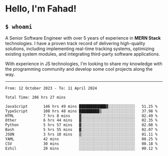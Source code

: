 <h1>Hello, I'm Fahad!</h1>

<h2><code>$ whoami</code></h2>

A Senior Software Engineer with over 5 years of experience in **MERN Stack** technologies. I have a proven track record of delivering high-quality solutions, including implementing real-time tracking systems, optimizing existing system modules, and integrating third-party software applications.

With experience in JS technologies, I'm looking to share my knowledge with the programming community and develop some cool projects along the way.

---

<!--START_SECTION:waka-->

```txt
From: 12 October 2023 - To: 11 April 2024

Total Time: 286 hrs 27 mins

JavaScript       146 hrs 49 mins ████████████▓░░░░░░░░░░░░   51.25 %
TypeScript       108 hrs 48 mins █████████▒░░░░░░░░░░░░░░░   37.98 %
HTML             7 hrs 8 mins    ▓░░░░░░░░░░░░░░░░░░░░░░░░   02.49 %
Other            6 hrs 44 mins   ▓░░░░░░░░░░░░░░░░░░░░░░░░   02.35 %
Python           5 hrs 57 mins   ▓░░░░░░░░░░░░░░░░░░░░░░░░   02.08 %
Bash             5 hrs 55 mins   ▓░░░░░░░░░░░░░░░░░░░░░░░░   02.07 %
JSON             3 hrs 10 mins   ▒░░░░░░░░░░░░░░░░░░░░░░░░   01.11 %
YAML             42 mins         ░░░░░░░░░░░░░░░░░░░░░░░░░   00.25 %
CSV              30 mins         ░░░░░░░░░░░░░░░░░░░░░░░░░   00.18 %
Ezhil            20 mins         ░░░░░░░░░░░░░░░░░░░░░░░░░   00.12 %
```

<!--END_SECTION:waka-->

<!--
**heyFahad/heyFahad** is a ✨ _special_ ✨ repository because its `README.md` (this file) appears on your GitHub profile.

Here are some ideas to get you started:

- 🔭 I’m currently working on ...
- 🌱 I’m currently learning ...
- 👯 I’m looking to collaborate on ...
- 🤔 I’m looking for help with ...
- 💬 Ask me about ...
- 📫 How to reach me: ...
- 😄 Pronouns: ...
- ⚡ Fun fact: ...
-->
